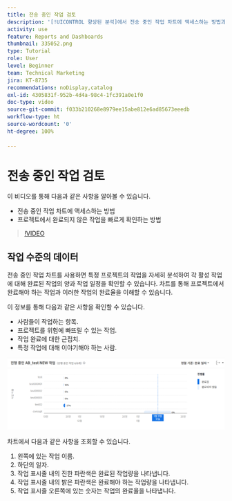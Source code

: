 ```yaml
---
title: 전송 중인 작업 검토
description: '[!UICONTROL 향상된 분석]에서 전송 중인 작업 차트에 액세스하는 방법과 프로젝트에서 완료되지 않은 작업을 빠르게 확인하는 방법을 알아봅니다.'
activity: use
feature: Reports and Dashboards
thumbnail: 335052.png
type: Tutorial
role: User
level: Beginner
team: Technical Marketing
jira: KT-8735
recommendations: noDisplay,catalog
exl-id: 4305831f-952b-4d4a-98c4-1fc391a0e1f0
doc-type: video
source-git-commit: f033b210268e8979ee15abe812e6ad85673eeedb
workflow-type: ht
source-wordcount: '0'
ht-degree: 100%

---
```


# 전송 중인 작업 검토

이 비디오를 통해 다음과 같은 사항을 알아볼 수 있습니다.

* 전송 중인 작업 차트에 액세스하는 방법
* 프로젝트에서 완료되지 않은 작업을 빠르게 확인하는 방법

>[!VIDEO](https://video.tv.adobe.com/v/335052/?quality=12&learn=on)

## 작업 수준의 데이터

전송 중인 작업 차트를 사용하면 특정 프로젝트의 작업을 자세히 분석하여 각 활성 작업에 대해 완료된 작업의 양과 작업 일정을 확인할 수 있습니다. 차트를 통해 프로젝트에서 완료해야 하는 작업과 이러한 작업의 완료율을 이해할 수 있습니다.

이 정보를 통해 다음과 같은 사항을 확인할 수 있습니다.

* 사람들이 작업하는 항목.
* 프로젝트를 위험에 빠뜨릴 수 있는 작업.
* 작업 완료에 대한 근접치.
* 특정 작업에 대해 이야기해야 하는 사람.

![An image showing a tasks in flight chart with numbers on areas described in the bullets below](assets/section-2-11.png)

차트에서 다음과 같은 사항을 조회할 수 있습니다.

1. 왼쪽에 있는 작업 이름.
1. 하단의 일자.
1. 작업 표시줄 내의 진한 파란색은 완료된 작업량을 나타냅니다.
1. 작업 표시줄 내의 밝은 파란색은 완료해야 하는 작업량을 나타냅니다.
1. 작업 표시줄 오른쪽에 있는 숫자는 작업의 완료율을 나타냅니다.
